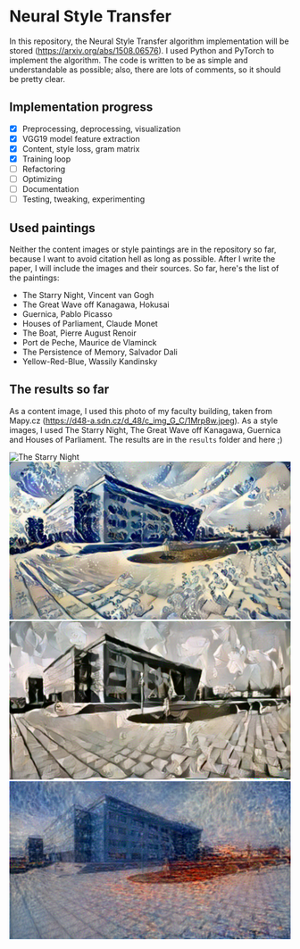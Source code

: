 # Neural Style Transfer
In this repository, the Neural Style Transfer algorithm implementation will be stored (https://arxiv.org/abs/1508.06576). 
I used Python and PyTorch to implement the algorithm. The code is written to be as simple and understandable as possible;
also, there are lots of comments, so it should be pretty clear.

## Implementation progress
- [x] Preprocessing, deprocessing, visualization
- [x] VGG19 model feature extraction
- [x] Content, style loss, gram matrix
- [x] Training loop
- [ ] Refactoring
- [ ] Optimizing
- [ ] Documentation
- [ ] Testing, tweaking, experimenting

## Used paintings
Neither the content images or style paintings are in the repository so far, because I want to avoid citation hell as long
as possible. After I write the paper, I will include the images and their sources. So far, here's the list of the paintings:

- The Starry Night, Vincent van Gogh
- The Great Wave off Kanagawa, Hokusai
- Guernica, Pablo Picasso
- Houses of Parliament, Claude Monet
- The Boat, Pierre August Renoir
- Port de Peche, Maurice de Vlaminck
- The Persistence of Memory, Salvador Dali
- Yellow-Red-Blue, Wassily Kandinsky

## The results so far
As a content image, I used this photo of my faculty building, taken from Mapy.cz
(https://d48-a.sdn.cz/d_48/c_img_G_C/1Mrp8w.jpeg). As a style images, I used The Starry Night, 
The Great Wave off Kanagawa, Guernica and Houses of Parliament. The results are in the `results` folder and here ;)

![The Starry Night](results/fei_starry_night.png)
![The Great Wave off Kanagawa](results/fei_wave.png)
![Guernica](results/fei_guernica.png)
![Houses of Parliament](results/fei_parliament.png)
